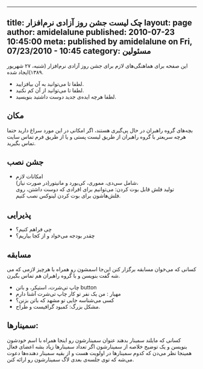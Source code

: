 ----------
title: چک لیست جشن روز آزادی نرم‌افزار
layout: page
author: amidelalune
published: 2010-07-23 10:45:00
meta: published by amidelalune on Fri, 07/23/2010 - 10:45
category: مسئولین
----------
این صفحه برای هماهنگی‌های لازم برای جشن روز آزادی نرم‌افزار (شنبه، ۲۷ شهریور ۱۳۸۹)ایجاد شده.  

* لطفا تا می‌توانید به آن بیافزایید.  
* لطفا تا می‌توانید از آن کم نکنید.  
* لطفا هرچه ایده‌ی جدید دوست داشتید بنویسید.

## مکان  
بچه‌های گروه راهبران در حال پی‌گیری هستند، اگر امکانی در این مورد سراغ دارید حتما هرچه سریعتر با گروه راهبران از طریق لیست پستی و یا از طریق فرم تماس سایت تماس بگیرید.

## جشن نصب  

* امکانات لازم  
  شامل سی‌دی، مموری، کی‌بورد و مانیتور(در صورت نیاز)،  
تولید فلش قابل بوت کردن: می‌توانیم برای افرادی که دوست داشتن، روی فلش‌هاشون
برای بوت کردن لینوکس نصب کنیم.

## پذیرایی  

* چی فراهم کنیم؟  
* چقدر بودجه می‌خواد و از کجا بیاریم؟

## مسابقه  

کسانی که می‌خوان مسابقه برگزار کنن این‌جا اسمشون رو همراه با هرچیز لازمی که می
شه گفت بنویسن و با گروه راهبران هم تماس بگیرن.

* چاپ تی‌شرت، استیکر، و باتن button  
* مهیار : من یک نفر تو کار چاپ تی‌شرت آشنا دارم  
* کسی می‌شناسه جایی تو مشهد که باتن بزنن؟  
* مشکل بزرگ: کمبود گرافیست و طراح.

## سمینار‌ها:  

کسانی که مایلند سمینار بدهند عنوان سمینارشون رو اینجا همراه با اسم خودشون بنویسن و یک توضیح خلاصه از سمینارشون اگر تعداد سمینار‌ها زیاد بشه اعضای فعال همینجا نظر می‌دن که کدوم سمینارها در اولویت هست و از بقیه سمینار دهنده‌ها دعوت می‌شه که توی جلسه‌ی بعدی لاگ سمینارشون رو ارائه کنن.
